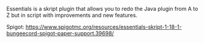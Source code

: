 Essentials is a skript plugin that allows you to redo the Java plugin from A to Z but in script with improvements and new features.

Spigot: https://www.spigotmc.org/resources/essentials-skript-1-18-1-bungeecord-spigot-paper-support.39698/
